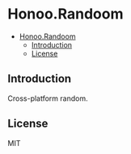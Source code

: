 # Honoo.Randoom

- [Honoo.Randoom](#honoorandoom)
  - [Introduction](#introduction)
  - [License](#license)

## Introduction

Cross-platform random.

## License

MIT
